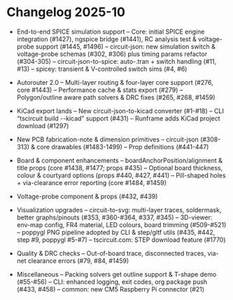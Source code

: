 # Changelog 2025-10

- End-to-end SPICE simulation support
  – Core: initial SPICE engine integration (#1427), ngspice bridge (#1441), RC analysis test & voltage-probe support (#1445, #1496)
  – circuit-json: new simulation switch & voltage-probe schemas (#302, #306) plus timing params refactor (#304-305)
  – circuit-json-to-spice: auto-.tran + switch handling (#11, #13)
  – spicey: transient & V-controlled switch sims (#4, #6)

- Autorouter 2.0
  – Multi-layer routing & four-layer core support (#276, core #1443)
  – Performance cache & stats export (#279)
  – Polygon/outline aware path solvers & DRC fixes (#265, #268, #1459)

- KiCad export lands
  – New circuit-json-to-kicad converter (#1-#18)
  – CLI “tscircuit build --kicad” support (#431)
  – Runframe adds KiCad project download (#1297)

- New PCB fabrication-note & dimension primitives
  – circuit-json (#308-313) & core drawables (#1483-1499)
  – Prop definitions (#441-447)

- Board & component enhancements
  – boardAnchorPosition/alignment & title props (core #1438, #1477; props #435)
  – Optional board thickness, colour & courtyard options (props #440, #427, #441)
  – Pill-shaped holes + via-clearance error reporting (core #1484, #1459)

- Voltage-probe component & props (#432, #439)

- Visualization upgrades
  – circuit-to-svg: multi-layer traces, soldermask, better graphs/pinouts (#353, #360-#364, #337, #345)
  – 3D-viewer: env-map config, FR4 material, LED colours, board trimming (#509-#521)
  – poppygl PNG pipeline adopted by CLI & step/gltf utils (#435, #442, step #9, poppygl #5-#7)
  – tscircuit.com: STEP download feature (#1770)

- Quality & DRC checks
  – Out-of-board trace, disconnected traces, via-net clearance errors (#79, #84, #1459)

- Miscellaneous
  – Packing solvers get outline support & T-shape demo (#55-#56)
  – CLI: enhanced logging, exit codes, org package push (#433, #458)
  – common: new CM5 Raspberry Pi connector (#21)
